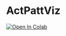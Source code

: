 # ActPattViz

[![Open In Colab](https://colab.research.google.com/assets/colab-badge.svg)](https://colab.research.google.com/github/thegraystreet/ActPattViz/blob/main/notebook)
